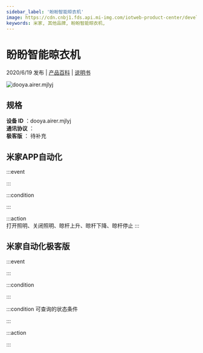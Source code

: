 ```yaml
---
sidebar_label: '盼盼智能晾衣机'
image: https://cdn.cnbj1.fds.api.mi-img.com/iotweb-product-center/developer_15851873443509WTU36xS.png?GalaxyAccessKeyId=AKVGLQWBOVIRQ3XLEW&Expires=9223372036854775807&Signature=PwPibPB53uSbwIYOhHXvaFqe5sg=
keywords: 米家, 其他品牌, 盼盼智能晾衣机, 
---
```

# 盼盼智能晾衣机

2020/6/19 发布 | [产品百科](https://home.mi.com/webapp/content/baike/product/index.html?model=dooya.airer.mjlyj/) | [说明书](https://home.mi.com/views/introduction.html?model=dooya.airer.mjlyj&region=cn)

![dooya.airer.mjlyj](https://cdn.cnbj1.fds.api.mi-img.com/iotweb-product-center/developer_15851873443509WTU36xS.png?GalaxyAccessKeyId=AKVGLQWBOVIRQ3XLEW&Expires=9223372036854775807&Signature=PwPibPB53uSbwIYOhHXvaFqe5sg=)

## 规格  
> 
**设备 ID** ：dooya.airer.mjlyj  
**通讯协议** ：  
**极客版**  ： 待补充 


## 米家APP自动化  

:::event  

:::

:::condition  

:::

:::action   
打开照明、关闭照明、晾杆上升、晾杆下降、晾杆停止
:::

## 米家自动化极客版  

:::event  

:::

:::condition  

:::

:::condition 可查询的状态条件  

:::

:::action  

:::

        
